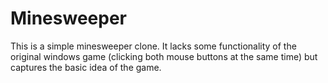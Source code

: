 # Minesweeper

This is a simple minesweeper clone. It lacks some functionality of the original windows game (clicking both mouse buttons at the same time) but captures the basic idea of the game.
